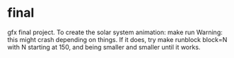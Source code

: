 # final
gfx final project.
To create the solar system animation:
make run
Warning: this might crash depending on things. If it does, try
make runblock block=N
with N starting at 150, and being smaller and smaller until it works.